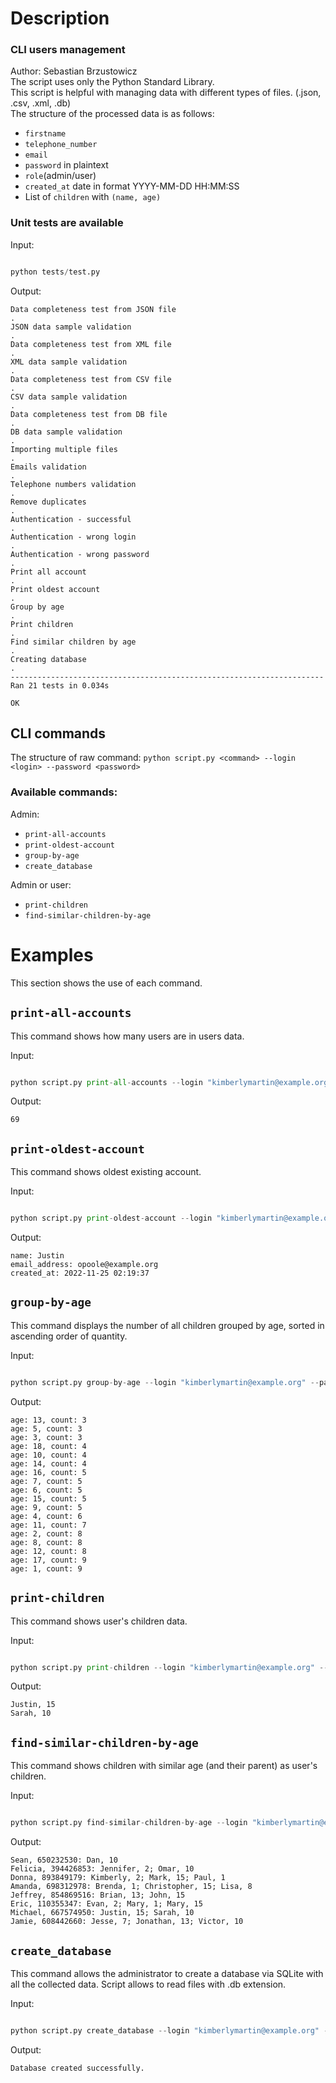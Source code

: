 # Description
### CLI users management
Author: Sebastian Brzustowicz  
The script uses only the Python Standard Library.  
This script is helpful with managing data with different types of files. (.json, .csv, .xml, .db)  
The structure of the processed data is as follows:
- `firstname`
- `telephone_number`
- `email`
- `password` in plaintext
- `role`(admin/user)
- `created_at` date in format YYYY-MM-DD HH:MM:SS
- List of `children` with `(name, age)`

### Unit tests are available
Input:

```python

python tests/test.py

```

Output:

```
Data completeness test from JSON file
.
JSON data sample validation
.
Data completeness test from XML file
.
XML data sample validation
.
Data completeness test from CSV file
.
CSV data sample validation
.
Data completeness test from DB file
.
DB data sample validation
.
Importing multiple files
.
Emails validation
.
Telephone numbers validation
.
Remove duplicates
.
Authentication - successful
.
Authentication - wrong login
.
Authentication - wrong password
.
Print all account
.
Print oldest account
.
Group by age
.
Print children
.
Find similar children by age
.
Creating database
.
----------------------------------------------------------------------
Ran 21 tests in 0.034s

OK
```

## CLI commands
The structure of raw command: `python script.py <command> --login <login> --password <password>`

### Available commands:
Admin:
- `print-all-accounts`
- `print-oldest-account`
- `group-by-age`
- `create_database`
  
Admin or user:
- `print-children`
- `find-similar-children-by-age`

# Examples
This section shows the use of each command.

## `print-all-accounts`
This command shows how many users are in users data.

Input:

```python

python script.py print-all-accounts --login "kimberlymartin@example.org" --password "ns6REVen+g"

```

Output:

```
69
```

## `print-oldest-account`
This command shows oldest existing account.

Input:

```python

python script.py print-oldest-account --login "kimberlymartin@example.org" --password "ns6REVen+g"

```

Output:

```
name: Justin
email_address: opoole@example.org
created_at: 2022-11-25 02:19:37
```

## `group-by-age`
This command displays the number of all children grouped by age, sorted in ascending order of quantity.

Input:

```python

python script.py group-by-age --login "kimberlymartin@example.org" --password "ns6REVen+g"

```

Output:

```
age: 13, count: 3
age: 5, count: 3
age: 3, count: 3
age: 18, count: 4
age: 10, count: 4
age: 14, count: 4
age: 16, count: 5
age: 7, count: 5
age: 6, count: 5
age: 15, count: 5
age: 9, count: 5
age: 4, count: 6
age: 11, count: 7
age: 2, count: 8
age: 8, count: 8
age: 12, count: 8
age: 17, count: 9
age: 1, count: 9
```

## `print-children`
This command shows user's children data.

Input:

```python

python script.py print-children --login "kimberlymartin@example.org" --password "ns6REVen+g"

```

Output:

```
Justin, 15
Sarah, 10
```

## `find-similar-children-by-age`
This command shows children with similar age (and their parent) as user's children.

Input:

```python

python script.py find-similar-children-by-age --login "kimberlymartin@example.org" --password "ns6REVen+g"

```

Output:

```
Sean, 650232530: Dan, 10
Felicia, 394426853: Jennifer, 2; Omar, 10
Donna, 893849179: Kimberly, 2; Mark, 15; Paul, 1
Amanda, 698312978: Brenda, 1; Christopher, 15; Lisa, 8
Jeffrey, 854869516: Brian, 13; John, 15
Eric, 110355347: Evan, 2; Mary, 1; Mary, 15
Michael, 667574950: Justin, 15; Sarah, 10
Jamie, 608442660: Jesse, 7; Jonathan, 13; Victor, 10
```

## `create_database`
This command allows the administrator to create a database via SQLite with all the collected data. Script allows to read files with .db extension.

Input:

```python

python script.py create_database --login "kimberlymartin@example.org" --password "ns6REVen+g"

```

Output:

```
Database created successfully.
```
